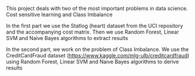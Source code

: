 This project deals with two of the most important problems in data science. Cost sensitive learning and Class Imbalance


In the first part we use the Statlog (heart) dataset from the UCI repository and the accompanying cost matrix. 
Then we use Random Forest, Linear SVM and Naive Bayes algorithms to extract results

In the second part, we work on the problem of Class Imbalance. We use the CreditCardFraud dataset (https://www.kaggle.com/mlg-ulb/creditcardfraud) 
using Random Forest, Linear SVM and Naive Bayes algorithms to derive results
